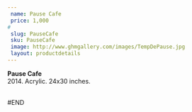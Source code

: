 ```yaml
---
 name: Pause Cafe
 price: 1,000
#
 slug: PauseCafe
 sku: PauseCafe
 image: http://www.ghmgallery.com/images/TempDePause.jpg
 layout: productdetails
---
```

<strong>Pause Cafe</strong><br />
 2014. Acrylic. 24x30 inches.<br />
 <br />
 
 
 
 
#END